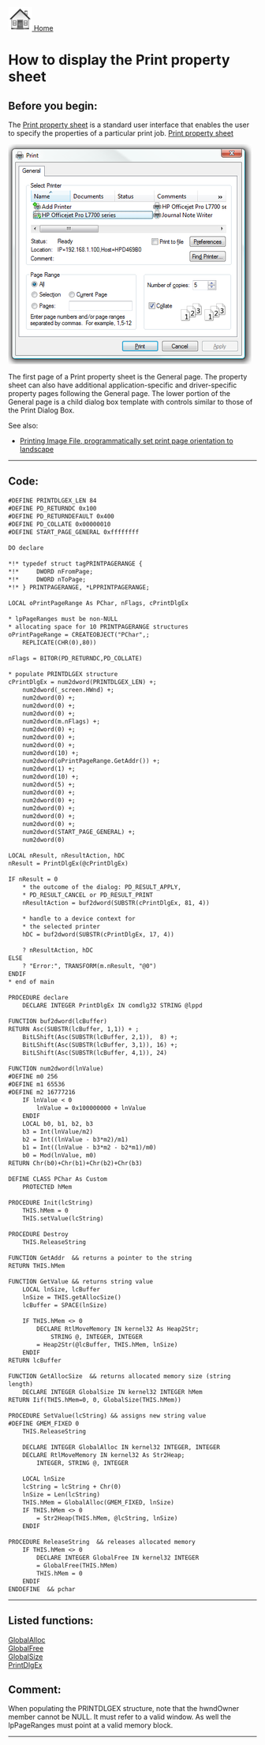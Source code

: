 [<img src="../images/home.png"> Home ](https://github.com/VFPX/Win32API)  

# How to display the Print property sheet

## Before you begin:
The <a href="http://msdn2.microsoft.com/en-us/library/ms646966.aspx">Print property sheet</a> is a standard user interface that enables the user to specify the properties of a particular print job. [Print property sheet](sample_000.md)  

![](../images/print_property_sheet.png)  

The first page of a Print property sheet is the General page. The property sheet can also have additional application-specific and driver-specific property pages following the General page. The lower portion of the General page is a child dialog box template with controls similar to those of the Print Dialog Box.   

See also:

* [Printing Image File, programmatically set print page orientation to landscape](sample_555.md)  
  
***  


## Code:
```foxpro  
#DEFINE PRINTDLGEX_LEN 84
#DEFINE PD_RETURNDC 0x100
#DEFINE PD_RETURNDEFAULT 0x400
#DEFINE PD_COLLATE 0x00000010
#DEFINE START_PAGE_GENERAL 0xffffffff

DO declare

*!*	typedef struct tagPRINTPAGERANGE {
*!*	    DWORD nFromPage;
*!*	    DWORD nToPage;
*!*	} PRINTPAGERANGE, *LPPRINTPAGERANGE;

LOCAL oPrintPageRange As PChar, nFlags, cPrintDlgEx

* lpPageRanges must be non-NULL
* allocating space for 10 PRINTPAGERANGE structures
oPrintPageRange = CREATEOBJECT("PChar",;
	REPLICATE(CHR(0),80))

nFlags = BITOR(PD_RETURNDC,PD_COLLATE)

* populate PRINTDLGEX structure
cPrintDlgEx = num2dword(PRINTDLGEX_LEN) +;
	num2dword(_screen.HWnd) +;
	num2dword(0) +;
	num2dword(0) +;
	num2dword(0) +;
	num2dword(m.nFlags) +;
	num2dword(0) +;
	num2dword(0) +;
	num2dword(0) +;
	num2dword(10) +;
	num2dword(oPrintPageRange.GetAddr()) +;
	num2dword(1) +;
	num2dword(10) +;
	num2dword(5) +;
	num2dword(0) +;
	num2dword(0) +;
	num2dword(0) +;
	num2dword(0) +;
	num2dword(0) +;
	num2dword(START_PAGE_GENERAL) +;
	num2dword(0)

LOCAL nResult, nResultAction, hDC
nResult = PrintDlgEx(@cPrintDlgEx)

IF nResult = 0
	* the outcome of the dialog: PD_RESULT_APPLY,
	* PD_RESULT_CANCEL or PD_RESULT_PRINT
	nResultAction = buf2dword(SUBSTR(cPrintDlgEx, 81, 4))

	* handle to a device context for
	* the selected printer
	hDC = buf2dword(SUBSTR(cPrintDlgEx, 17, 4))

	? nResultAction, hDC
ELSE
	? "Error:", TRANSFORM(m.nResult, "@0")
ENDIF
* end of main

PROCEDURE declare
	DECLARE INTEGER PrintDlgEx IN comdlg32 STRING @lppd

FUNCTION buf2dword(lcBuffer)
RETURN Asc(SUBSTR(lcBuffer, 1,1)) + ;
	BitLShift(Asc(SUBSTR(lcBuffer, 2,1)),  8) +;
	BitLShift(Asc(SUBSTR(lcBuffer, 3,1)), 16) +;
	BitLShift(Asc(SUBSTR(lcBuffer, 4,1)), 24)

FUNCTION num2dword(lnValue)
#DEFINE m0 256
#DEFINE m1 65536
#DEFINE m2 16777216
	IF lnValue < 0
		lnValue = 0x100000000 + lnValue
	ENDIF
	LOCAL b0, b1, b2, b3
	b3 = Int(lnValue/m2)
	b2 = Int((lnValue - b3*m2)/m1)
	b1 = Int((lnValue - b3*m2 - b2*m1)/m0)
	b0 = Mod(lnValue, m0)
RETURN Chr(b0)+Chr(b1)+Chr(b2)+Chr(b3)

DEFINE CLASS PChar As Custom
	PROTECTED hMem

PROCEDURE Init(lcString)
	THIS.hMem = 0
	THIS.setValue(lcString)

PROCEDURE Destroy
	THIS.ReleaseString

FUNCTION GetAddr  && returns a pointer to the string
RETURN THIS.hMem

FUNCTION GetValue && returns string value
	LOCAL lnSize, lcBuffer
	lnSize = THIS.getAllocSize()
	lcBuffer = SPACE(lnSize)

	IF THIS.hMem <> 0
		DECLARE RtlMoveMemory IN kernel32 As Heap2Str;
			STRING @, INTEGER, INTEGER
		= Heap2Str(@lcBuffer, THIS.hMem, lnSize)
	ENDIF
RETURN lcBuffer

FUNCTION GetAllocSize  && returns allocated memory size (string length)
	DECLARE INTEGER GlobalSize IN kernel32 INTEGER hMem
RETURN Iif(THIS.hMem=0, 0, GlobalSize(THIS.hMem))

PROCEDURE SetValue(lcString) && assigns new string value
#DEFINE GMEM_FIXED 0
	THIS.ReleaseString

	DECLARE INTEGER GlobalAlloc IN kernel32 INTEGER, INTEGER
	DECLARE RtlMoveMemory IN kernel32 As Str2Heap;
		INTEGER, STRING @, INTEGER

	LOCAL lnSize
	lcString = lcString + Chr(0)
	lnSize = Len(lcString)
	THIS.hMem = GlobalAlloc(GMEM_FIXED, lnSize)
	IF THIS.hMem <> 0
		= Str2Heap(THIS.hMem, @lcString, lnSize)
	ENDIF

PROCEDURE ReleaseString  && releases allocated memory
	IF THIS.hMem <> 0
		DECLARE INTEGER GlobalFree IN kernel32 INTEGER
		= GlobalFree(THIS.hMem)
		THIS.hMem = 0
	ENDIF
ENDDEFINE  && pchar  
```  
***  


## Listed functions:
[GlobalAlloc](../libraries/kernel32/GlobalAlloc.md)  
[GlobalFree](../libraries/kernel32/GlobalFree.md)  
[GlobalSize](../libraries/kernel32/GlobalSize.md)  
[PrintDlgEx](../libraries/comdlg32/PrintDlgEx.md)  

## Comment:
When populating the PRINTDLGEX structure, note that the hwndOwner member cannot be NULL. It must refer to a valid window. As well the lpPageRanges must point at a valid memory block.  
  
***  

